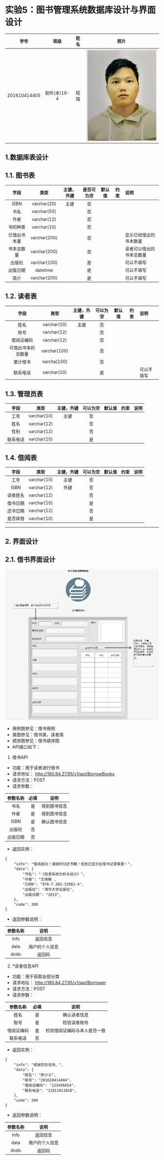 # 实验5：图书管理系统数据库设计与界面设计
|学号|班级|姓名|照片|
|:-------:|:-------------: | :----------:|:---:|
|201610414405|软件(本)16-4|程瑞|![touxiang.png](touxiang.png)

## 1.数据库表设计

## 1.1. 图书表
|字段|类型|主键，外键|是否可为空|默认值|约束|说明|
|:-------:|:-------------:|:------:|:----:|:---:|:----:|:-----|
|ISBN|varchar(20)|主键|否||||
|书名|varchar(50)| |否||||
|作者|varchar(12)| |否||||
|书的种类|varchar(10)| |否||||
|已借出书本量|varchar(200)| |否| | |显示已经借出的书本数量|
|书本总数量|varchar(200)| |否| | |读者可以借出的书本总数量|
|出版社|varchar(100)| |是| | |可以不填写|
|出版日期|datetime| |是| | |可以不填写|
|简介|varchar(200)| |是| | |可以不填写|


## 1.2. 读者表
|字段|类型|主键，外键|可以为空|默认值|约束|说明|
|:-------:|:-------------:|:------:|:----:|:---:|:----:|:-----|
|姓名|varchar(10)|主键|否||||
|账号|varchar(12)| |否||||
|借阅证编码|varchar(12)| |否||||
|可借出书本的总数量|varchar(100)| |否||||
|累计借书|varcha(100)| |否||||
|联系电话|varchar(10)| |是| | |可以不填写|

## 1.3. 管理员表
|字段|类型|主键，外键|可以为空|默认值|约束|说明|
|:-------:|:-------------:|:------:|:----:|:---:|:----:|:-----|
|工号|varchar(10)|主键|否||||
|姓名|varchar(12)| |否||||
|性别|varchar(12)| |否||||
|联系电话|varchar(10)| |是||||

## 1.4. 借阅表
|字段|类型|主键，外键|可以为空|默认值|约束|说明|
|:-------:|:-------------:|:------:|:----:|:---:|:----:|:-----|
|工号|varchar(10)|主键|否||||
|ISBN|varchar(12)|外键|否||||
|读者姓名|varchar(12)| |否||||
|借书日期|varchar(10)| |是||||
|还书日期|varchar(12)| |否||||
|是否续借|varchar(10)| |是||||
***

## 2. 界面设计
## 2.1. 借书界面设计
![BorrowBook](BorrowBook.png)
- 用例图参见：借书用例
- 类图参见：借书类，读者类
- 顺序图参见：借书顺序图
- API接口如下：

1. 借书API

- 功能：用于读者进行借书
- 请求地址： http://180.84.27.95/v1/api/BorrowBooks
- 请求方法：POST
- 请求参数：

|参数名称|必填|说明|
|:-------:|:-------------: | :----------:|
|书名|是|得到图书信息 |
|作者|是|得到图书信息|
|ISBN|是|确认图书信息 |
|出版社|否| |
|出版日期|否|  |



- 返回实例：
```
{
    "info": "借阅成功！请按时归还书籍！信息已显示在借书记录框里！",
    "data": {
        "书名": "《信息系统分析与设计》",
        "作者": "王晓敏 ,
        "ISBN": "978-7-302-32982-4",
        "出版社": "清华大学出版社",
        "出版日期": "2013",
    },
    "code": 200
}
```
- 返回参数说明：
    
|参数名称|说明|
|:-------:|:-------------: |
|Info|返回信息|
|data|用户的个人信息|
|dodo|返回码|

2. *读者信息API
- 功能：用于获取全部分类
- 请求地址： http://180.84.27.95/v1/api/Borrower
- 请求方法：POST
- 请求参数：

|参数名称|必填|说明|
|:-------:|:-------------: | :----------:|
|姓名|是|确认读者信息|
|账号|是| 检验读者账号|
|借阅证编码|是| 检验借阅证编码与本人是否一致|
|联系电话|否| |
- 返回实例：
```
{
    "info": "感谢您的支持。",
    "data": {
        "姓名": "陈少义",
        "账号": "201610414404",
        "借阅证编码": "123456654",
        "联系电话": "11011011010",
    },
    "code": 200
}
```
- 返回参数说明：
    
|参数名称|说明|
|:-------:|:-------------: |
|Info|返回信息|
|data|用户的个人信息|
|dodo|返回码|
